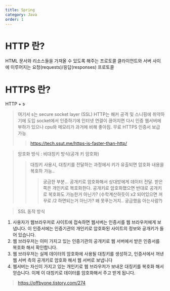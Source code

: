 ```yaml
---
title: Spring
category: Java
order: 1
---
```


HTTP 란?
========

HTML 문서와 리소스들을 가져올 수 있도록 해주는 프로토콜
클라이언트와 서버 사이에 이루어지는 요청(requests)/응답(responses) 프로토콜


HTTPS 란?
=========

HTTP + s
>여기서 s는 secure socket layer (SSL)
>HTTP는 해커 공격 및 스니핑에 취약하기에 도입
>socket에서 인증하기에 인터넷 연결이 끊어지면 다시 인증
>웹서버에 부하가 있으나 cpu와 메모리가 과거에 비해 좋아짐.
>무료 HTTPS 인증서 보급 가능
>>https://tech.ssut.me/https-is-faster-than-http/

>암호화 방식 : 비대칭키 방식(공개 키 암호화)
>>대칭키 사용시, 대칭키를 전달하는 과정에서 키가 유출되면 암호화 내용을 복호하 가능..
>>>궁금한 부분...
>>>공개키로 암호화해서 상대방에게 데이터 전달. 받은 쪽은 개인키로 복호화한다.
>>>공개키로 암호화했으면 반대로 공개키로 복호화도 가능한거 아닌가?
>>>(수학계산하듯이 x2 되어있으면 꺼꾸로 /2 하면되는거 아닌가? 왜 못푸는거지.. 궁금했음 아는사람?)


>SSL 동작 방식
1. 사용자가 웹브라우저로 사이트에 접속하면 웹서버는 인증서를 웹 브라우저에게 보냅니다. 이 인증서에는 인증기관의 개인키로 암호화된 사이트의 정보와 공개키가 들어 있습니다.
2. 웹 브라우저는 이미 가지고 있는 인증기관의 공개키로 웹 서버에서 받은 인증서를 복호화 해서 확인합니다.
3. 웹 브라우저는 실제 데이터의 암호화에 사용될 대칭키를 생성하고, 인증서에서 꺼낸 웹 서버 측의 공개키로 암호화 해서 웹 서버로 보냅니다
4. 웹서버는 자신이 가지고 있는 개인키로 웹 브라우저가 보내온 대칭키를 복호화 해서 얻습니다. 이제 이 대칭키로 데이터를 암호화해서 주고 받게 됩니다.
>https://offbyone.tistory.com/274 


